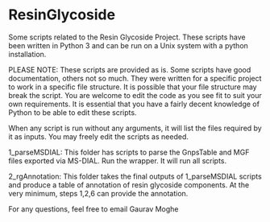 # ResinGlycoside
 Some scripts related to the Resin Glycoside Project. These scripts have been written in Python 3 and can be run on a Unix system with a python installation. 
 
PLEASE NOTE: These scripts are provided as is. Some scripts have good documentation, others not so much. They were written for a specific project to work in a specific file structure. It is possible that your file structure may break the script. You are welcome to edit the code as you see fit to suit your own requirements. It is essential that you have a fairly decent knowledge of Python to be able to edit these scripts. 
 
When any script is run without any arguments, it will list the files required by it as inputs. You may freely edit the scripts as needed. 

1_parseMSDIAL: This folder has scripts to parse the GnpsTable and MGF files exported via MS-DIAL. Run the wrapper. It will run all scripts. 

2_rgAnnotation: This folder takes the final outputs of 1_parseMSDIAL scripts and produce a table of annotation of resin glycoside components. At the very minimum, steps 1,2,6 can provide the annotation. 

For any questions, feel free to email Gaurav Moghe
